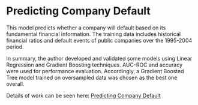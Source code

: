 # Predicting Company Default
This model predicts whether a company will default based on its fundamental financial information.
The training data includes historical financial ratios and default events of public companies over the 1995-2004 period.

In summary, the author developed and validated some models using Linear Regression and Gradient Boosting techniques. AUC-ROC and accuracy were used for performance evaluation. Accordingly, a Gradient Boosted Tree model trained on oversampled data was chosen as the best one overall. 

Details of work can be seen here: [Predicting Company Default][Notebook] 

[Notebook]: https://github.com/Hoale2908/Predicting-Company-Default/blob/main/Predicting_Company_Default.ipynb
